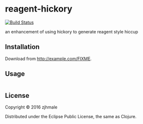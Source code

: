 # reagent-hickory

[![Build Status](https://travis-ci.org/zjhmale/reagent-hickory.svg?branch=master)](https://travis-ci.org/zjhmale/reagent-hickory)

an enhancement of using hickory to generate reagent style hiccup

## Installation

Download from http://example.com/FIXME.

## Usage

```clojure

```

## License

Copyright © 2016 zjhmale

Distributed under the Eclipse Public License, the same as Clojure.
